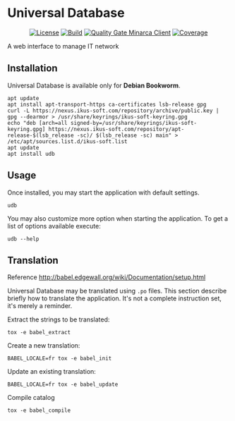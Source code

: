 # Universal Database

<p align="center">
<a href="LICENSE"><img alt="License" src="https://img.shields.io/badge/license-GPL--3.0-orange"></a>
<a href="https://gitlab.com/ikus-soft/udb/pipelines"><img alt="Build" src="https://gitlab.com/ikus-soft/udb/badges/master/pipeline.svg"></a>
<a href="https://sonar.ikus-soft.com/dashboard?id=udb"><img alt="Quality Gate Minarca Client" src="https://sonar.ikus-soft.com/api/project_badges/measure?project=udb&metric=alert_status"></a>
<a href="https://sonar.ikus-soft.com/dashboard?id=udb"><img alt="Coverage" src="https://sonar.ikus-soft.com/api/project_badges/measure?project=udb&metric=coverage"></a>
</p>

A web interface to manage IT network

## Installation

Universal Database is available only for **Debian Bookworm**.

    apt update
    apt install apt-transport-https ca-certificates lsb-release gpg
    curl -L https://nexus.ikus-soft.com/repository/archive/public.key | gpg --dearmor > /usr/share/keyrings/ikus-soft-keyring.gpg
    echo "deb [arch=all signed-by=/usr/share/keyrings/ikus-soft-keyring.gpg] https://nexus.ikus-soft.com/repository/apt-release-$(lsb_release -sc)/ $(lsb_release -sc) main" > /etc/apt/sources.list.d/ikus-soft.list
    apt update
    apt install udb

## Usage

Once installed, you may start the application with default settings.

    udb

You may also customize more option when starting the application. To get a list of options available execute:

    udb --help

## Translation

Reference http://babel.edgewall.org/wiki/Documentation/setup.html

Universal Database may be translated using `.po` files. This section describe briefly
how to translate the application. It's not a complete instruction set, it's merely a reminder.

Extract the strings to be translated:

    tox -e babel_extract

Create a new translation:

    BABEL_LOCALE=fr tox -e babel_init

Update an existing translation:

    BABEL_LOCALE=fr tox -e babel_update

Compile catalog

    tox -e babel_compile
